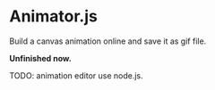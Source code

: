 Animator.js
===========

Build a canvas animation online and save it as gif file.

**Unfinished now.**

TODO: animation editor use node.js.
